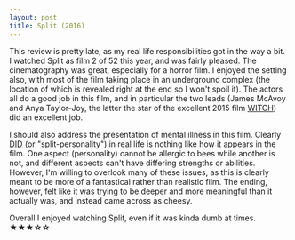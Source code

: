 ```yaml
---
layout: post
title: Split (2016)
---
```


This review is pretty late, as my real life responsibilities got in the way a bit. I watched Split as film 2 of 52 this year, and was fairly pleased. The cinematography was great, especially for a horror film. I enjoyed the setting also, with most of the film taking place in an underground complex (the location of which is revealed right at the end so I won't spoil it). The actors all do a good job in this film, and in particular the two leads (James McAvoy and Anya Taylor-Joy, the latter the star of the excellent 2015 film [WITCH](https://www.imdb.com/title/tt4263482/)) did an excellent job. 

I should also address the presentation of mental illness in this film. Clearly [DID](https://en.wikipedia.org/wiki/Dissociative_identity_disorder) (or "split-personality") in real life is nothing like how it appears in the film. One aspect (personality) cannot be allergic to bees while another is not, and different aspects can't have differing strengths or abilities. However, I'm willing to overlook many of these issues, as this is clearly meant to be more of a fantastical rather than realistic film. The ending, however, felt like it was trying to be deeper and more meaningful than it actually was, and instead came across as cheesy.

Overall I enjoyed watching Split, even if it was kinda dumb at times. ★★★☆☆